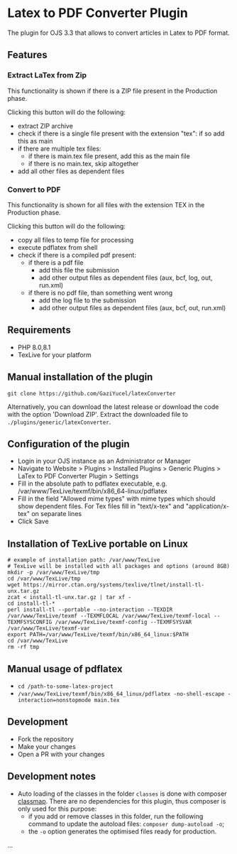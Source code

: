 # Latex to PDF Converter Plugin

The plugin for OJS 3.3 that allows to convert articles in Latex to PDF format.

## Features
### Extract LaTex from Zip
This functionality is shown if there is a ZIP file present in the Production phase.

Clicking this button will do the following: 
- extract ZIP archive
- check if there is a single file present with the extension "tex": if so add this as main
- if there are multiple tex files: 
  - if there is main.tex file present, add this as the main file
  - if there is no main.tex, skip altogether
- add all other files as dependent files

### Convert to PDF
This functionality is shown for all files with the extension TEX in the Production phase.

Clicking this button will do the following:
- copy all files to temp file for processing
- execute pdflatex from shell
- check if there is a compiled pdf present:
  - if there is a pdf file
    - add this file the submission
    - add other output files as dependent files (aux, bcf, log, out, run.xml)
  - if there is no pdf file, than something went wrong
    - add the log file to the submission
    - add other output files as dependent files (aux, bcf, out, run.xml)

## Requirements
- PHP 8.0,8.1
- TexLive for your platform

## Manual installation of the plugin
```shell
git clone https://github.com/GaziYucel/latexConverter
```
Alternatively, you can download the latest release or download the code with the option 'Download ZIP'. Extract the downloaded file to `./plugins/generic/latexConverter`.

## Configuration of the plugin
- Login in your OJS instance as an Administrator or Manager
- Navigate to Website > Plugins > Installed Plugins > Generic Plugins > LaTex to PDF Converter Plugin > Settings
- Fill in the absolute path to pdflatex executable, e.g. /var/www/TexLive/texmf/bin/x86_64-linux/pdflatex
- Fill in the field "Allowed mime types" with mime types which should show dependent files. For Tex files fill in "text/x-tex" and "application/x-tex" on separate lines
- Click Save

## Installation of TexLive portable on Linux
```shell
# example of installation path: /var/www/TexLive
# TexLive will be installed with all packages and options (around 8GB)
mkdir -p /var/www/TexLive/tmp
cd /var/www/TexLive/tmp
wget https://mirror.ctan.org/systems/texlive/tlnet/install-tl-unx.tar.gz
zcat < install-tl-unx.tar.gz | tar xf -
cd install-tl-*
perl install-tl --portable --no-interaction --TEXDIR /var/www/TexLive/texmf --TEXMFLOCAL /var/www/TexLive/texmf-local --TEXMFSYSCONFIG /var/www/TexLive/texmf-config --TEXMFSYSVAR /var/www/TexLive/texmf-var
export PATH=/var/www/TexLive/texmf/bin/x86_64_linux:$PATH
cd /var/www/TexLive
rm -rf tmp
```

## Manual usage of pdflatex
- `cd /path-to-some-latex-project`
- `/var/www/TexLive/texmf/bin/x86_64_linux/pdflatex -no-shell-escape -interaction=nonstopmode main.tex`

## Development

- Fork the repository
- Make your changes
- Open a PR with your changes

## Development notes
- Auto loading of the classes in the folder `classes` is done with composer [classmap](https://getcomposer.org/doc/04-schema.md#classmap). There are no dependencies for this plugin, thus composer is only used for this purpose: 
  - if you add or remove classes in this folder, run the following command to update the autoload files: `composer dump-autoload -o`;
  - the `-o` option generates the optimised files ready for production. 

...
